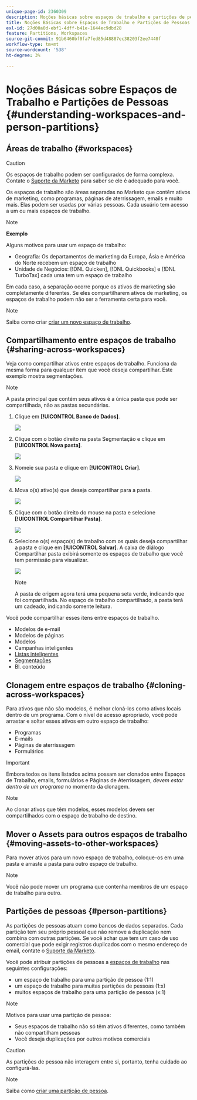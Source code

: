 ```yaml
---
unique-page-id: 2360309
description: Noções básicas sobre espaços de trabalho e partições de pessoas - Documentação do Marketo - Documentação do produto
title: Noções Básicas sobre Espaços de Trabalho e Partições de Pessoas
exl-id: 27d00a0d-ebf1-4dff-b41e-1644ec9dbd28
feature: Partitions, Workspaces
source-git-commit: 91b6460bf0fa7fed85d48887ec38203f2ee7440f
workflow-type: tm+mt
source-wordcount: '538'
ht-degree: 3%

---
```


# Noções Básicas sobre Espaços de Trabalho e Partições de Pessoas {#understanding-workspaces-and-person-partitions}

## Áreas de trabalho {#workspaces}

>[!CAUTION]
>
>Os espaços de trabalho podem ser configurados de forma complexa. Contate o [Suporte da Marketo](https://nation.marketo.com/t5/Support/ct-p/Support) para saber se ele é adequado para você.

Os espaços de trabalho são áreas separadas no Marketo que contêm ativos de marketing, como programas, páginas de aterrissagem, emails e muito mais. Elas podem ser usadas por várias pessoas. Cada usuário tem acesso a um ou mais espaços de trabalho.

>[!NOTE]
>
>**Exemplo**
>
>Alguns motivos para usar um espaço de trabalho:
>
>* Geografia: Os departamentos de marketing da Europa, Ásia e América do Norte recebem um espaço de trabalho
>* Unidade de Negócios: [!DNL Quicken], [!DNL Quickbooks] e [!DNL TurboTax] cada uma tem um espaço de trabalho
>
>Em cada caso, a separação ocorre porque os ativos de marketing são completamente diferentes. Se eles compartilharem ativos de marketing, os espaços de trabalho podem não ser a ferramenta certa para você.

>[!NOTE]
>
>Saiba como criar [criar um novo espaço de trabalho](/help/marketo/product-docs/administration/workspaces-and-person-partitions/create-a-new-workspace.md).

## Compartilhamento entre espaços de trabalho {#sharing-across-workspaces}

Veja como compartilhar ativos entre espaços de trabalho. Funciona da mesma forma para qualquer item que você deseja compartilhar. Este exemplo mostra segmentações.

>[!NOTE]
>
>A pasta principal que contém seus ativos é a única pasta que pode ser compartilhada, não as pastas secundárias.

1. Clique em **[!UICONTROL Banco de Dados]**.

   ![](assets/understanding-workspaces-and-person-partitions-1.png)

1. Clique com o botão direito na pasta Segmentação e clique em **[!UICONTROL Nova pasta]**.

   ![](assets/understanding-workspaces-and-person-partitions-2.png)

1. Nomeie sua pasta e clique em **[!UICONTROL Criar]**.

   ![](assets/understanding-workspaces-and-person-partitions-3.png)

1. Mova o(s) ativo(s) que deseja compartilhar para a pasta.

   ![](assets/understanding-workspaces-and-person-partitions-4.png)

1. Clique com o botão direito do mouse na pasta e selecione **[!UICONTROL Compartilhar Pasta]**.

   ![](assets/understanding-workspaces-and-person-partitions-5.png)

1. Selecione o(s) espaço(s) de trabalho com os quais deseja compartilhar a pasta e clique em **[!UICONTROL Salvar]**. A caixa de diálogo Compartilhar pasta exibirá somente os espaços de trabalho que você tem permissão para visualizar.

   ![](assets/understanding-workspaces-and-person-partitions-6.png)

   >[!NOTE]
   >
   >A pasta de origem agora terá uma pequena seta verde, indicando que foi compartilhada. No espaço de trabalho compartilhado, a pasta terá um cadeado, indicando somente leitura.

Você pode compartilhar esses itens entre espaços de trabalho.

* Modelos de e-mail
* Modelos de páginas
* Modelos
* Campanhas inteligentes
* [Listas inteligentes](/help/marketo/product-docs/core-marketo-concepts/smart-lists-and-static-lists/using-smart-lists/reference-a-list-or-smart-list-across-workspaces.md)
* [Segmentações](/help/marketo/product-docs/administration/workspaces-and-person-partitions/share-segmentations-across-workspaces-and-partitions.md)
* Bl. conteúdo

## Clonagem entre espaços de trabalho {#cloning-across-workspaces}

Para ativos que não são modelos, é melhor cloná-los como ativos locais dentro de um programa. Com o nível de acesso apropriado, você pode arrastar e soltar esses ativos em outro espaço de trabalho:

* Programas
* E-mails
* Páginas de aterrissagem
* Formulários

>[!IMPORTANT]
>
>Embora todos os itens listados acima possam ser clonados entre Espaços de Trabalho, emails, formulários e Páginas de Aterrissagem, _devem estar dentro de um programa_ no momento da clonagem.

>[!NOTE]
>
>Ao clonar ativos que têm modelos, esses modelos devem ser compartilhados com o espaço de trabalho de destino.

## Mover o Assets para outros espaços de trabalho {#moving-assets-to-other-workspaces}

Para mover ativos para um novo espaço de trabalho, coloque-os em uma pasta e arraste a pasta para outro espaço de trabalho.

>[!NOTE]
>
>Você não pode mover um programa que contenha membros de um espaço de trabalho para outro.

## Partições de pessoas {#person-partitions}

As partições de pessoas atuam como bancos de dados separados. Cada partição tem seu próprio pessoal que não remove a duplicação nem combina com outras partições. Se você achar que tem um caso de uso comercial que pode exigir registros duplicados com o mesmo endereço de email, contate o [Suporte da Marketo](https://nation.marketo.com/t5/Support/ct-p/Support).

Você pode atribuir partições de pessoas a [espaços de trabalho](create-a-new-workspace.md) nas seguintes configurações:

* um espaço de trabalho para uma partição de pessoa (1:1)
* um espaço de trabalho para muitas partições de pessoas (1:x)
* muitos espaços de trabalho para uma partição de pessoa (x:1)

>[!NOTE]
>
>Motivos para usar uma partição de pessoa:
>
>* Seus espaços de trabalho não só têm ativos diferentes, como também não compartilham pessoas
>* Você deseja duplicações por outros motivos comerciais

>[!CAUTION]
>
>As partições de pessoa não interagem entre si, portanto, tenha cuidado ao configurá-las.

>[!NOTE]
>
>Saiba como [criar uma partição de pessoa](/help/marketo/product-docs/administration/workspaces-and-person-partitions/create-a-person-partition.md).
